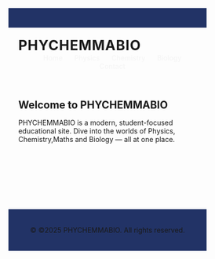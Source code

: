 <!DOCTYPE html>
<html lang="en">
<head>
  <meta charset="UTF-8" />
  <meta name="viewport" content="width=device-width, initial-scale=1.0"/>
  <title>PHYCHEMMABIO</title>
  <style>
    /* Reset & base styles */
    * {
      margin: 0;
      padding: 0;
      box-sizing: border-box;
    }

    body {
      font-family: "Segoe UI", sans-serif;
      line-height: 1.6;
      background: linear-gradient(to bottom, #0a1d56, #000000);
      color: #f5f5f5;
    }

    .container {
      width: 90%;
      max-width: 1100px;
      margin: auto;
    }

    /* Header */
    header {
      background-color: rgba(10, 29, 86, 0.9);
      padding: 20px 0;
    }

    .logo {
      font-size: 28px;
      font-weight: bold;
      float: left;
      letter-spacing: 1px;
    }

    nav {
      float: right;
    }

    nav a {
      color: #f5f5f5;
      text-decoration: none;
      margin-left: 20px;
      font-weight: 500;
      transition: color 0.3s ease;
    }

    nav a:hover {
      color: #00bfff;
    }

    header::after {
      content: "";
      display: table;
      clear: both;
    }

    /* Main */
    main {
      padding: 60px 0;
    }

    h2 {
      margin-bottom: 15px;
    }

    p {
      max-width: 700px;
    }

    /* Footer */
    footer {
      background-color: rgba(10, 29, 86, 0.9);
      text-align: center;
      padding: 20px 0;
      margin-top: 60px;
      font-size: 14px;
    }
  </style>
</head>
<body>

  <!-- Header -->
  <header>
    <div class="container">
      <h1 class="logo">PHYCHEMMABIO</h1>
      <nav>
        <a href="#">Home</a>
        <a href="#">Physics</a>
        <a href="#">Chemistry</a>
        <a href="#">Biology</a>
        <a href="#">Contact</a>
      </nav>
    </div>
  </header>

  <!-- Main Content -->
  <main class="container">
    <section>
      <h2>Welcome to PHYCHEMMABIO</h2>
      <p>PHYCHEMMABIO is a modern, student-focused educational site. Dive into the worlds of Physics, Chemistry,Maths and Biology — all at one place.</p>
    </section>
  </main>

  <!-- Footer -->
  <footer>
    <div class="container">
      <p>&copy; ©2025 PHYCHEMMABIO. All rights reserved.</p>
    </div>
  </footer>

</body>
</html>


